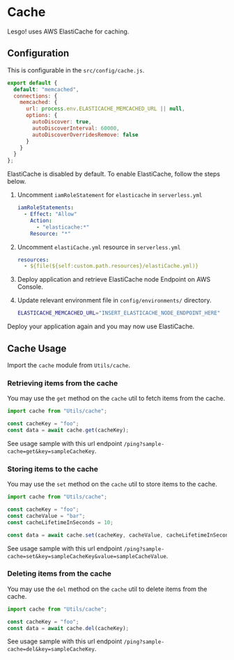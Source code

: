# Cache

Lesgo! uses AWS ElastiCache for caching.

## Configuration

This is configurable in the `src/config/cache.js`.

```js
export default {
  default: "memcached",
  connections: {
    memcached: {
      url: process.env.ELASTICACHE_MEMCACHED_URL || null,
      options: {
        autoDiscover: true,
        autoDiscoverInterval: 60000,
        autoDiscoverOverridesRemove: false
      }
    }
  }
};
```

ElastiCache is disabled by default. To enable ElastiCache, follow the steps below.

1. Uncomment `iamRoleStatement` for `elasticache` in `serverless.yml`

   ```yml
   iamRoleStatements:
     - Effect: "Allow"
       Action:
         - "elasticache:*"
       Resource: "*"
   ```

2. Uncomment `elastiCache.yml` resource in `serverless.yml`
   ```yml
   resources:
     - ${file(${self:custom.path.resources}/elastiCache.yml)}
   ```

3. Deploy application and retrieve ElastiCache node Endpoint on AWS Console.

4. Update relevant environment file in `config/environments/` directory.
   ```bash
   ELASTICACHE_MEMCACHED_URL="INSERT_ELASTICACHE_NODE_ENDPOINT_HERE"
   ```

Deploy your application again and you may now use ElastiCache.

## Cache Usage

Import the `cache` module from `Utils/cache`.

### Retrieving items from the cache

You may use the `get` method on the `cache` util to fetch items from the cache.

```js
import cache from "Utils/cache";

const cacheKey = "foo";
const data = await cache.get(cacheKey);
```

See usage sample with this url endpoint `/ping?sample-cache=get&key=sampleCacheKey`.

### Storing items to the cache

You may use the `set` method on the `cache` util to store items to the cache.

```js
import cache from "Utils/cache";

const cacheKey = "foo";
const cacheValue = "bar";
const cacheLifetimeInSeconds = 10;

const data = await cache.set(cacheKey, cacheValue, cacheLifetimeInSeconds);
```

See usage sample with this url endpoint `/ping?sample-cache=set&key=sampleCacheKey&value=sampleCacheValue`.

### Deleting items from the cache

You may use the `del` method on the `cache` util to delete items from the cache.

```js
import cache from "Utils/cache";

const cacheKey = "foo";
const data = await cache.del(cacheKey);
```

See usage sample with this url endpoint `/ping?sample-cache=del&key=sampleCacheKey`.
